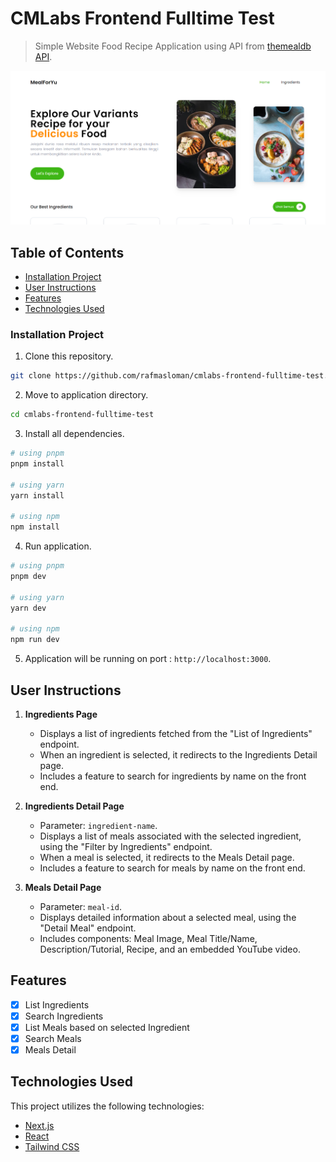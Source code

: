 # CMLabs Frontend Fulltime Test

> Simple Website Food Recipe Application using API from [themealdb API](https://themealdb.com).

![Screenshot](public/screenshoot.png)

## Table of Contents

- [Installation Project](#installation-project)
- [User Instructions](#user-instructions)
- [Features](#features)
- [Technologies Used](#technologies-used)

### Installation Project

1. Clone this repository.

```bash
git clone https://github.com/rafmasloman/cmlabs-frontend-fulltime-test.git
```

2. Move to application directory.

```bash
cd cmlabs-frontend-fulltime-test
```

3. Install all dependencies.

```bash
# using pnpm
pnpm install

# using yarn
yarn install

# using npm
npm install
```

4. Run application.

```bash
# using pnpm
pnpm dev

# using yarn
yarn dev

# using npm
npm run dev
```

5. Application will be running on port : `http://localhost:3000`.

## User Instructions

1. **Ingredients Page**

   - Displays a list of ingredients fetched from the "List of Ingredients" endpoint.
   - When an ingredient is selected, it redirects to the Ingredients Detail page.
   - Includes a feature to search for ingredients by name on the front end.

2. **Ingredients Detail Page**

   - Parameter: `ingredient-name`.
   - Displays a list of meals associated with the selected ingredient, using the "Filter by Ingredients" endpoint.
   - When a meal is selected, it redirects to the Meals Detail page.
   - Includes a feature to search for meals by name on the front end.

3. **Meals Detail Page**
   - Parameter: `meal-id`.
   - Displays detailed information about a selected meal, using the "Detail Meal" endpoint.
   - Includes components: Meal Image, Meal Title/Name, Description/Tutorial, Recipe, and an embedded YouTube video.

## Features

- [x] List Ingredients
- [x] Search Ingredients
- [x] List Meals based on selected Ingredient
- [x] Search Meals
- [x] Meals Detail

## Technologies Used

This project utilizes the following technologies:

- [Next.js](https://nextjs.org/)
- [React](https://reactjs.org/)
- [Tailwind CSS](https://tailwindcss.com/)
